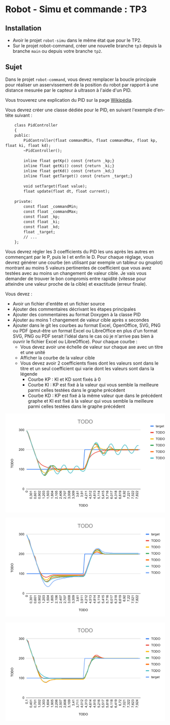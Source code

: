 Robot - Simu et commande : TP3
==============================

Installation
------------

- Avoir le projet `robot-simu` dans le même état que pour le TP2.
- Sur le projet robot-command, créer une nouvelle branche `tp3` depuis la branche `main` ou depuis
votre branche `tp2`.

Sujet
-----

Dans le projet `robot-command`, vous devez remplacer la boucle principale pour réaliser un
asservissement de la position du robot par rapport à une distance mesurée par le capteur à ultrason
à l'aide d'un PID.

Vous trouverez une explication du PID sur la page [Wikipédia](https://en.wikipedia.org/wiki/Proportional%E2%80%93integral%E2%80%93derivative_controller).

Vous devrez créer une classe dédiée pour le PID, en suivant l'exemple d'en-tête suivant :
```
    class PidController
    {
    public:
        PidController(float commandMin, float commandMax, float kp, float ki, float kd);
        ~PidController();

        inline float getKp() const {return _kp;}
        inline float getKi() const {return _ki;}
        inline float getKd() const {return _kd;}
        inline float getTarget() const {return _target;}

        void setTarget(float value);
        float update(float dt, float current);

    private:
        const float _commandMin;
        const float _commandMax;
        const float _kp;
        const float _ki;
        const float _kd;
        float _target;
        // ...
    };
```

Vous devrez régler les 3 coefficients du PID les uns après les autres en commençant par le P, puis
le I et enfin le D. Pour chaque réglage, vous devrez générer une courbe (en utilisant par exemple
un tableur ou gnuplot) montrant au moins 5 valeurs pertinentes de coefficient que vous avez
testées avec au moins un changement de valeur cible. Je vais vous demander de trouver le bon
compromis entre rapidité (vitesse pour atteindre une valeur proche de la cible) et exactitude
(erreur finale).

Vous devez :

- Avoir un fichier d'entête et un fichier source
- Ajouter des commentaires décrivant les étapes principales
- Ajouter des commentaires au format Doxygen à la classe PID
- Ajouter au moins 1 changement de valeur cible après x secondes
- Ajouter dans le git les courbes au format Excel, OpenOffice, SVG, PNG ou PDF (peut-être un format
Excel ou LibreOffice en plus d'un format SVG, PNG ou PDF serait l'idéal dans le cas où je n'arrive
pas bien à ouvrir le fichier Excel ou LibreOffice). Pour chaque courbe :
    - Vous devez avoir une échelle de valeur sur chaque axe avec un titre et une unité
    - Afficher la courbe de la valeur cible
    - Vous devez avoir 2 coefficients fixes dont les valeurs sont dans le titre et un seul
      coefficient qui varie dont les valeurs sont dans la légende
        - Courbe KP : KI et KD sont fixés à 0
        - Courbe KI : KP est fixé à la valeur qui vous semble la meilleure parmi celles testées dans
          le graphe précédent
        - Courbe KD : KP est fixé à la même valeur que dans le précédent graphe et KI est fixé à
          la valeur qui vous semble la meilleure parmi celles testées dans le graphe précédent

![Exemple de réglage de la valeur P](tp3-pid/robot-simu-TP3-PID-KP.svg)

![Exemple de réglage de la valeur I](tp3-pid/robot-simu-TP3-PID-KI.svg)

![Exemple de réglage de la valeur D](tp3-pid/robot-simu-TP3-PID-KD.svg)

